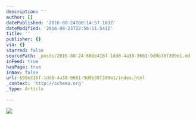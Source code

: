 ```yaml
---
description: ''
author: []
datePublished: '2016-08-24T00:14:57.183Z'
dateModified: '2016-08-23T22:56:11.541Z'
title: ''
publisher: {}
via: {}
starred: false
sourcePath: _posts/2016-08-24-608e416f-1dd6-4a38-9661-9d9b38f399e1.md
inFeed: true
hasPage: true
inNav: false
url: 608e416f-1dd6-4a38-9661-9d9b38f399e1/index.html
_context: 'http://schema.org'
_type: Article

---
```

![](https://the-grid-user-content.s3-us-west-2.amazonaws.com/c6639fa7-ccf1-4fca-b2e7-e96c48e375fc.png)